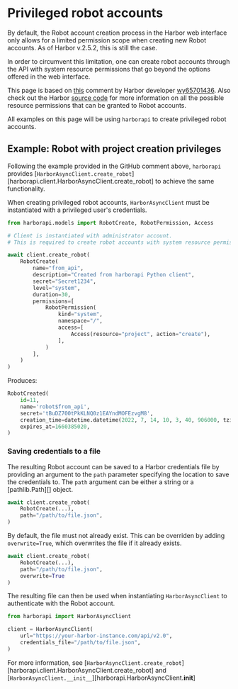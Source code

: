 # Privileged robot accounts

By default, the Robot account creation process in the Harbor web interface only allows for a limited permission scope when creating new Robot accounts. As of Harbor v.2.5.2, this is still the case.

In order to circumvent this limitation, one can create robot accounts through the API with system resource permissions that go beyond the options offered in the web interface.

This page is based on [this](https://github.com/goharbor/harbor/issues/14145#issuecomment-781006533) comment by Harbor developer [wy65701436](https://github.com/wy65701436). Also check out the Harbor [source code](https://github.com/goharbor/harbor/blob/main/src/common/rbac/const.go) for more information on all the possible resource permissions that can be granted to Robot accounts.

All examples on this page will be using `harborapi` to create privileged robot accounts.

## Example: Robot with project creation privileges

Following the example provided in the GitHub comment above, `harborapi` provides [`HarborAsyncClient.create_robot`][harborapi.client.HarborAsyncClient.create_robot] to achieve the same functionality.

When creating privileged robot accounts, `HarborAsyncClient` must be instantiated with a privileged user's credentials.

```py title="createrobot.py"
from harborapi.models import RobotCreate, RobotPermission, Access

# Client is instantiated with administrator account.
# This is required to create robot accounts with system resource permissions.

await client.create_robot(
    RobotCreate(
        name="from_api",
        description="Created from harborapi Python client",
        secret="Secret1234",
        level="system",
        duration=30,
        permissions=[
            RobotPermission(
                kind="system",
                namespace="/",
                access=[
                    Access(resource="project", action="create"),
                ],
            )
        ],
    )
)
```

Produces:

```py
RobotCreated(
    id=11,
    name='robot$from_api',
    secret='tBuDZ700tPkKLNQ0z1EAYndMOFEzvgM8',
    creation_time=datetime.datetime(2022, 7, 14, 10, 3, 40, 906000, tzinfo=datetime.timezone.utc),
    expires_at=1660385020,
)
```

### Saving credentials to a file

The resulting Robot account can be saved to a Harbor credentials file by providing an argument to the `path` parameter specifying the location to save the credentials to. The `path` argument can be either a string or a [pathlib.Path][] object.

```py hl_lines="3"
await client.create_robot(
    RobotCreate(...),
    path="/path/to/file.json",
)
```

By default, the file must not already exist. This can be overriden by adding `overwrite=True`, which overwrites the file if it already exists.

```py hl_lines="4"
await client.create_robot(
    RobotCreate(...),
    path="/path/to/file.json",
    overwrite=True
)
```

The resulting file can then be used when instantiating `HarborAsyncClient` to authenticate with the Robot account.

```py title="from_credentials_file.py" hl_lines="5"
from harborapi import HarborAsyncClient

client = HarborAsyncClient(
    url="https://your-harbor-instance.com/api/v2.0",
    credentials_file="/path/to/file.json",
)
```


For more information, see [`HarborAsyncClient.create_robot`][harborapi.client.HarborAsyncClient.create_robot] and [`HarborAsyncClient.__init__`][harborapi.HarborAsyncClient.__init__]

